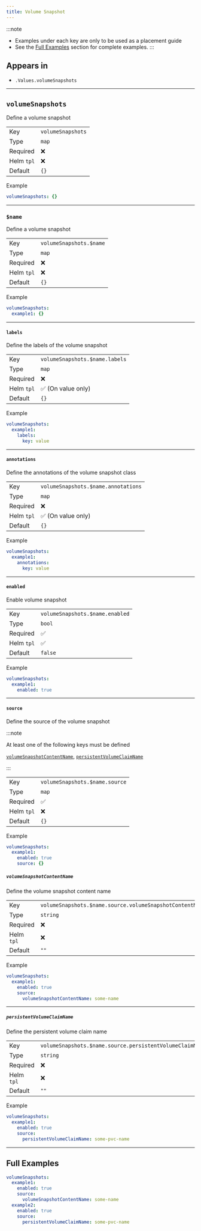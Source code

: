 ```yaml
---
title: Volume Snapshot
---
```


:::note
- Examples under each key are only to be used as a placement guide
- See the [Full Examples](#full-examples) section for complete examples.
:::

## Appears in

- `.Values.volumeSnapshots`

---

## `volumeSnapshots`

Define a volume snapshot

|            |                   |
| ---------- | ----------------- |
| Key        | `volumeSnapshots` |
| Type       | `map`             |
| Required   | ❌                |
| Helm `tpl` | ❌                |
| Default    | `{}`              |

Example

```yaml
volumeSnapshots: {}
```

---

### `$name`

Define a volume snapshot

|            |                         |
| ---------- | ----------------------- |
| Key        | `volumeSnapshots.$name` |
| Type       | `map`                   |
| Required   | ❌                      |
| Helm `tpl` | ❌                      |
| Default    | `{}`                    |

Example

```yaml
volumeSnapshots:
  example1: {}
```

---

#### `labels`

Define the labels of the volume snapshot

|            |                                |
| ---------- | ------------------------------ |
| Key        | `volumeSnapshots.$name.labels` |
| Type       | `map`                          |
| Required   | ❌                             |
| Helm `tpl` | ✅ (On value only)             |
| Default    | `{}`                           |

Example

```yaml
volumeSnapshots:
  example1:
    labels:
      key: value
```

---

#### `annotations`

Define the annotations of the volume snapshot class

|            |                                     |
| ---------- | ----------------------------------- |
| Key        | `volumeSnapshots.$name.annotations` |
| Type       | `map`                               |
| Required   | ❌                                  |
| Helm `tpl` | ✅ (On value only)                  |
| Default    | `{}`                                |

Example

```yaml
volumeSnapshots:
  example1:
    annotations:
      key: value
```

---

#### `enabled`

Enable volume snapshot

|            |                                 |
| ---------- | ------------------------------- |
| Key        | `volumeSnapshots.$name.enabled` |
| Type       | `bool`                          |
| Required   | ✅                              |
| Helm `tpl` | ✅                              |
| Default    | `false`                         |

Example

```yaml
volumeSnapshots:
  example1:
    enabled: true
```

---

#### `source`

Define the source of the volume snapshot

:::note

At least one of the following keys must be defined

[`volumeSnapshotContentName`](#volumesnapshotcontentname), [`persistentVolumeClaimName`](#persistentvolumeclaimname)

:::

|            |                                |
| ---------- | ------------------------------ |
| Key        | `volumeSnapshots.$name.source` |
| Type       | `map`                          |
| Required   | ✅                             |
| Helm `tpl` | ❌                             |
| Default    | `{}`                           |

Example

```yaml
volumeSnapshots:
  example1:
    enabled: true
    source: {}
```

##### `volumeSnapshotContentName`

Define the volume snapshot content name

|            |                                                          |
| ---------- | -------------------------------------------------------- |
| Key        | `volumeSnapshots.$name.source.volumeSnapshotContentName` |
| Type       | `string`                                                 |
| Required   | ❌                                                       |
| Helm `tpl` | ❌                                                       |
| Default    | `""`                                                     |

Example

```yaml
volumeSnapshots:
  example1:
    enabled: true
    source:
      volumeSnapshotContentName: some-name
```

---

##### `persistentVolumeClaimName`

Define the persistent volume claim name

|            |                                                          |
| ---------- | -------------------------------------------------------- |
| Key        | `volumeSnapshots.$name.source.persistentVolumeClaimName` |
| Type       | `string`                                                 |
| Required   | ❌                                                       |
| Helm `tpl` | ❌                                                       |
| Default    | `""`                                                     |

Example

```yaml
volumeSnapshots:
  example1:
    enabled: true
    source:
      persistentVolumeClaimName: some-pvc-name
```

---

## Full Examples

```yaml
volumeSnapshots:
  example1:
    enabled: true
    source:
      volumeSnapshotContentName: some-name
  example2:
    enabled: true
    source:
      persistentVolumeClaimName: some-pvc-name
```
